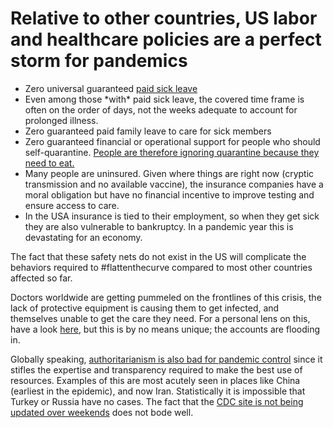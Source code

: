 # Relative to other countries, US labor and healthcare policies are a perfect storm for pandemics

-   Zero universal guaranteed [paid sick leave](https://www.worldpolicycenter.org/policies/for-how-long-are-workers-guaranteed-paid-sick-leave)
-   Even among those \*with\* paid sick leave, the covered time frame is often on the order of days, not the weeks adequate to account for
    prolonged illness.
-   Zero guaranteed paid family leave to care for sick members
-   Zero guaranteed financial or operational support for people who should self-quarantine. [People are therefore ignoring quarantine
    because they need to eat.](https://twitter.com/abcnews/status/1236462655012917249)
-   Many people are uninsured. Given where things are right now (cryptic transmission and no available vaccine), the insurance companies have
    a moral obligation but have no financial incentive to improve testing and ensure access to care.
-   In the USA insurance is tied to their employment, so when they get sick they are also vulnerable to bankruptcy. In a pandemic year this is devastating for an economy.

The fact that these safety nets do not exist in the US will complicate the behaviors required to #flattenthecurve compared to most other countries affected so far.

Doctors worldwide are getting pummeled on the frontlines of this crisis,
the lack of protective equipment is causing them to get infected, and themselves unable to get the care they need. For a personal lens on
this, have a look [here](https://twitter.com/stuff_so/status/1236467114933813248), but this is by no means unique; the accounts are flooding in.

Globally speaking, [authoritarianism is also bad for pandemic control](https://www.theatlantic.com/technology/archive/2020/02/coronavirus-and-blindness-authoritarianism/606922/) since it stifles the expertise and transparency required to make the best use of resources. Examples of this are most acutely seen in places like China (earliest in the epidemic), and now Iran. Statistically it is impossible that Turkey or Russia have no cases. The fact that the [CDC site is not being updated over weekends](https://twitter.com/joshtpm/status/1236876030138294272) does
not bode well.

